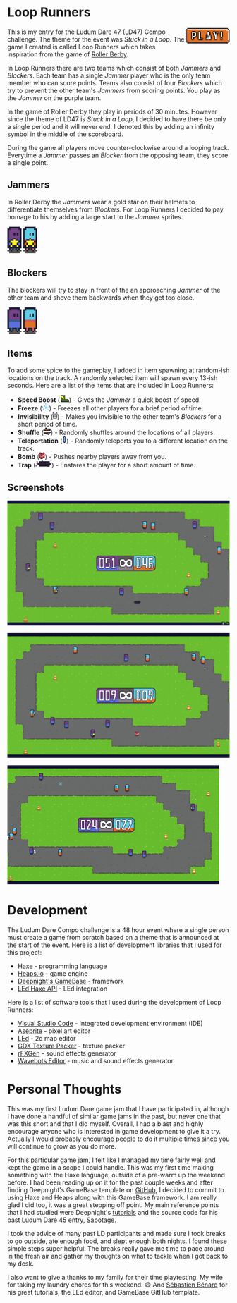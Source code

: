 # Loop Runners
[<img align="right" width="100" style="image-rendering: pixelated;" src="art/play.png">](web/index.html)

This is my entry for the [Ludum Dare 47](https://ldjam.com/events/ludum-dare/47) (LD47) Compo challenge. The theme for the event was *Stuck in a Loop*. The game I created is called Loop Runners which takes inspiration from the game of [Roller Berby](https://en.wikipedia.org/wiki/Roller_derby).

In Loop Runners there are two teams which consist of both *Jammers* and *Blockers*. Each team has a single *Jammer* player who is the only team member who can score points. Teams also consist of four *Blockers* which try to prevent the other team's *Jammers* from scoring points. You play as the *Jammer* on the purple team.

In the game of Roller Derby they play in periods of 30 minutes. However since the theme of LD47 is *Stuck in a Loop*, I decided to have there be only a single period and it will never end. I denoted this by adding an infinity symbol in the middle of the scoreboard.

During the game all players move counter-clockwise around a looping track. Everytime a *Jammer* passes an *Blocker* from the opposing team, they score a single point.

## Jammers
In Roller Derby the *Jammers* wear a gold star on their helmets to differentiate themselves from *Blockers*. For Loop Runners I decided to pay homage to his by adding a large start to the *Jammer* sprites.

<img src="art/jammerA.idle0.png" style="image-rendering: pixelated;" height="60px">
<img src="art/jammerB.idle0.png" style="image-rendering: pixelated;" height="60px">

## Blockers
The blockers will try to stay in front of the an approaching *Jammer* of the other team and shove them backwards when they get too close.

<img src="art/blockerA.idle0.png" style="image-rendering: pixelated;" height="60px">
<img src="art/blockerB.idle0.png" style="image-rendering: pixelated;" height="60px">

## Items
To add some spice to the gameplay, I added in item spawning at random-ish locations on the track. A randomly selected item will spawn every 13-ish seconds. Here are a list of the items that are included in Loop Runners:

* **Speed Boost** (<img src="art/itemBoot.png" style="image-rendering: pixelated;" height="16px">) - Gives the *Jammer* a quick boost of speed.
* **Freeze** (<img src="art/itemFreeze.png" style="image-rendering: pixelated;" height="16px">) - Freezes all other players for a brief period of time.
* **Invisibility** (<img src="art/itemInvisible.png" style="image-rendering: pixelated;" height="16px">) - Makes you invisible to the other team's *Blockers* for a short period of time.
* **Shuffle** (<img src="art/itemShuffle.png" style="image-rendering: pixelated;" height="16px">) - Randomly shuffles around the locations of all players.
* **Teleportation** (<img src="art/itemTeleport.png" style="image-rendering: pixelated;" height="16px">) - Randomly teleports you to a different location on the track.
* **Bomb** (<img src="art/itemTNT.png" style="image-rendering: pixelated;" height="16px">) - Pushes nearby players away from you.
* **Trap** (<img src="art/itemTrap.png" style="image-rendering: pixelated;" height="16px">) - Enstares the player for a short amount of time.

## Screenshots

![screen0](screenshots/screen0.png)

![screen1](screenshots/screen1.png)

![gameplay](screenshots/gameplay.gif)

# Development

The Ludum Dare Compo challenge is a 48 hour event where a single person must create a game from scratch based on a theme that is announced at the start of the event. Here is a list of development libraries that I used for this project:

* [Haxe](https://haxe.org/]) - programming language
* [Heaps.io](https://heaps.io/) - game engine
* [Deepnight's GameBase](https://github.com/deepnight/gameBase) - framework
* [LEd Haxe API](https://github.com/deepnight/led-haxe-api) - LEd integration

Here is a list of software tools that I used during the development of Loop Runners:

* [Visual Studio Code](https://code.visualstudio.com/) - integrated development environment (IDE)
* [Aseprite](https://www.aseprite.org/) - pixel art editor
* [LEd](https://deepnight.net/tools/led-2d-level-editor/) - 2d map editor
* [GDX Texture Packer](https://github.com/crashinvaders/gdx-texture-packer-gui) - texture packer
* [rFXGen](https://raylibtech.itch.io/rfxgen) - sound effects generator
* [Wavebots Editor](https://krasse.itch.io/wavebots-editor) - music and sound effects generator

# Personal Thoughts

This was my first Ludum Dare game jam that I have participated in, although I have done a handful of similar game jams in the past, but never one that was this short and that I did myself. Overall, I had a blast and highly encourage anyone who is interested in game development to give it a try. Actually I would probably encourage people to do it multiple times since you will continue to grow as you do more.

For this particular game jam, I felt like I managed my time fairly well and kept the game in a scope I could handle. This was my first time making something with the Haxe language, outside of a pre-warm up the weekend before. I had been reading up on it for the past couple weeks and after finding Deepnight's GameBase template on [GitHub](http://github.com), I decided to commit to using Haxe and Heaps along with this GameBase framework. I am really glad I did too, it was a great stepping off point. My main reference points that I had studied were Deepnight's [tutorials](https://deepnight.net/tutorials/) and the source code for his past Ludum Dare 45 entry, [Sabotage](https://github.com/deepnight/ld45).

I took the advice of many past LD participants and made sure I took breaks to go outside, ate enough food, and slept enough both nights. I found these simple steps super helpful. The breaks really gave me time to pace around in the fresh air and gather my thoughts on what to tackle when I got back to my desk.

I also want to give a thanks to my family for their time playtesting. My wife for taking my laundry chores for this weekend. :smile: And [Sébastien Bénard](https://twitter.com/deepnightfr) for his great tutorials, the LEd editor, and GameBase GitHub template.
